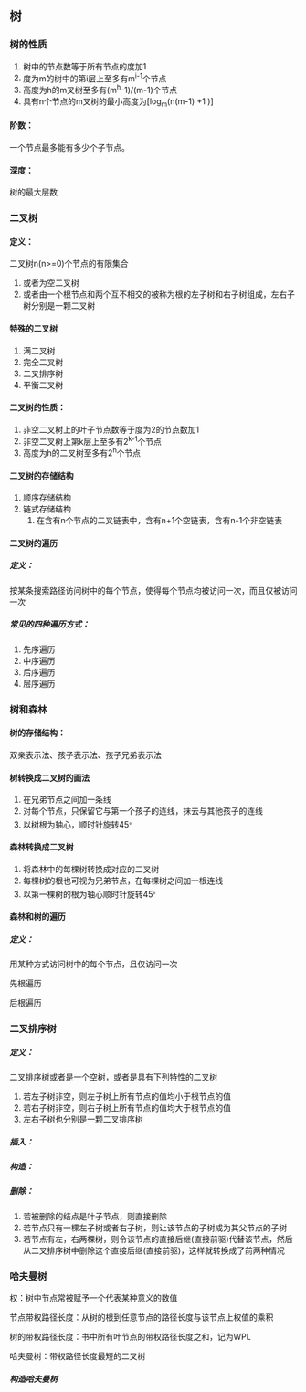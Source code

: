## 树

### 树的性质

1. 树中的节点数等于所有节点的度加1
2. 度为m的树中的第i层上至多有m<sup>i-1</sup>个节点
3. 高度为h的m叉树至多有(m<sup>h</sup>-1)/(m-1)个节点
4. 具有n个节点的m叉树的最小高度为[log<sub>m</sub>(n(m-1) +1 )]

#### 阶数：

一个节点最多能有多少个子节点。

#### 深度：

树的最大层数

### 二叉树

#### 定义：

二叉树n(n>=0)个节点的有限集合

1. 或者为空二叉树
2. 或者由一个根节点和两个互不相交的被称为根的左子树和右子树组成，左右子树分别是一颗二叉树

#### 特殊的二叉树

1. 满二叉树
2. 完全二叉树
3. 二叉排序树
4. 平衡二叉树

#### 二叉树的性质：

1. 非空二叉树上的叶子节点数等于度为2的节点数加1
2. 非空二叉树上第k层上至多有2<sup>k-1</sup>个节点
3. 高度为h的二叉树至多有2<sup>h</sup>个节点

#### 二叉树的存储结构

1. 顺序存储结构
2. 链式存储结构
   1. 在含有n个节点的二叉链表中，含有n+1个空链表，含有n-1个非空链表

#### 二叉树的遍历

##### 定义：

按某条搜索路径访问树中的每个节点，使得每个节点均被访问一次，而且仅被访问一次

##### 常见的四种遍历方式：

1. 先序遍历
2. 中序遍历
3. 后序遍历
4. 层序遍历

### 树和森林

#### 树的存储结构：

双亲表示法、孩子表示法、孩子兄弟表示法

#### 树转换成二叉树的画法

1. 在兄弟节点之间加一条线
2. 对每个节点，只保留它与第一个孩子的连线，抹去与其他孩子的连线
3. 以树根为轴心，顺时针旋转45<sup>。</sup>

#### 森林转换成二叉树

1. 将森林中的每棵树转换成对应的二叉树
2. 每棵树的根也可视为兄弟节点，在每棵树之间加一根连线
3. 以第一棵树的根为轴心顺时针旋转45<sup>。</sup>

#### 森林和树的遍历

##### 定义：

用某种方式访问树中的每个节点，且仅访问一次

先根遍历

后根遍历

### 二叉排序树

##### 定义：

二叉排序树或者是一个空树，或者是具有下列特性的二叉树

1. 若左子树非空，则左子树上所有节点的值均小于根节点的值
2. 若右子树非空，则右子树上所有节点的值均大于根节点的值
3. 左右子树也分别是一颗二叉排序树

##### 插入：

##### 构造：

##### 删除：

1. 若被删除的结点是叶子节点，则直接删除
2. 若节点只有一棵左子树或者右子树，则让该节点的子树成为其父节点的子树
3. 若节点有左，右两棵树，则令该节点的直接后继(直接前驱)代替该节点，然后从二叉排序树中删除这个直接后继(直接前驱)，这样就转换成了前两种情况

### 哈夫曼树

权：树中节点常被赋予一个代表某种意义的数值

节点带权路径长度：从树的根到任意节点的路径长度与该节点上权值的乘积

树的带权路径长度：书中所有叶节点的带权路径长度之和，记为WPL

哈夫曼树：带权路径长度最短的二叉树

##### 构造哈夫曼树





